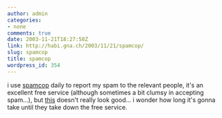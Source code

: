 ```yaml
---
author: admin
categories:
- none
comments: true
date: 2003-11-21T18:27:58Z
link: http://habi.gna.ch/2003/11/21/spamcop/
slug: spamcop
title: spamcop
wordpress_id: 354
---
```


i use [spamcop](http://www.spamcop.net/) daily to report my spam to the relevant people, it's an excellent free service (although sometimes a bit clumsy in accepting spam...), but [this](http://www.infoworld.com/article/03/11/19/HNironport_1.html) doesn't really look good...
i wonder how long it's gonna take until they take down the free service.
